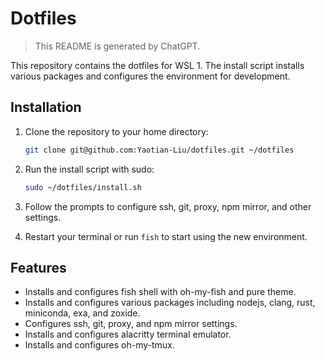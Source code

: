 # Dotfiles

> This README is generated by ChatGPT.

This repository contains the dotfiles for WSL 1. The install script installs various packages and configures the environment for development.

## Installation

1. Clone the repository to your home directory:

   ```bash
   git clone git@github.com:Yaotian-Liu/dotfiles.git ~/dotfiles
   ```

2. Run the install script with sudo:

   ```bash
   sudo ~/dotfiles/install.sh
   ```

3. Follow the prompts to configure ssh, git, proxy, npm mirror, and other settings.

4. Restart your terminal or run `fish` to start using the new environment.

## Features

- Installs and configures fish shell with oh-my-fish and pure theme.
- Installs and configures various packages including nodejs, clang, rust, miniconda, exa, and zoxide.
- Configures ssh, git, proxy, and npm mirror settings.
- Installs and configures alacritty terminal emulator.
- Installs and configures oh-my-tmux.